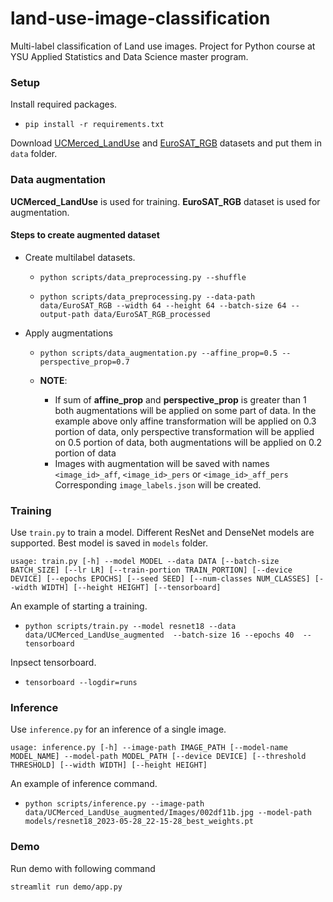 # land-use-image-classification
Multi-label classification of Land use images. Project for Python course at YSU Applied Statistics and Data Science master program.

### Setup

Install required packages.
- ```
  pip install -r requirements.txt
  ```

Download [UCMerced_LandUse](http://weegee.vision.ucmerced.edu/datasets/landuse.html) and [EuroSAT_RGB](https://github.com/phelber/EuroSAT) datasets and put them in `data` folder.

### Data augmentation

**UCMerced_LandUse** is used for training. **EuroSAT_RGB** dataset is used for augmentation.

#### Steps to create augmented dataset

- Create multilabel datasets.

  - ```
    python scripts/data_preprocessing.py --shuffle
    ```

  - ```
    python scripts/data_preprocessing.py --data-path data/EuroSAT_RGB --width 64 --height 64 --batch-size 64 --output-path data/EuroSAT_RGB_processed
    ```

- Apply augmentations

  - ```
    python scripts/data_augmentation.py --affine_prop=0.5 --perspective_prop=0.7
    ```

  - **NOTE**:
    - If sum of **affine_prop** and **perspective_prop**   is greater than 1 both augmentations will be applied on some part of data. In the example above only affine transformation will be applied on 0.3 portion of data, only perspective transformation  will be applied on 0.5 portion of data, both augmentations will be applied on 0.2 portion of data
    - Images with augmentation will be saved with names `<image_id>_aff`, `<image_id>_pers` or `<image_id>_aff_pers` Corresponding `image_labels.json` will be created.


### Training
  Use  `train.py` to train a model. Different ResNet and DenseNet models are supported. Best model is saved in `models` folder. 

  ```
  usage: train.py [-h] --model MODEL --data DATA [--batch-size BATCH_SIZE] [--lr LR] [--train-portion TRAIN_PORTION] [--device DEVICE] [--epochs EPOCHS] [--seed SEED] [--num-classes NUM_CLASSES] [--width WIDTH] [--height HEIGHT] [--tensorboard]
  ```

  An example of starting a training. 

  - ```
    python scripts/train.py --model resnet18 --data data/UCMerced_LandUse_augmented  --batch-size 16 --epochs 40  --tensorboard
    ```
    
  Inpsect tensorboard.
  - ```
    tensorboard --logdir=runs
    ```
    
### Inference

  Use `inference.py` for an inference of a single image.

  ```
  usage: inference.py [-h] --image-path IMAGE_PATH [--model-name MODEL_NAME] --model-path MODEL_PATH [--device DEVICE] [--threshold THRESHOLD] [--width WIDTH] [--height HEIGHT]
  ```
  
  An example of inference command.
  - ```
    python scripts/inference.py --image-path data/UCMerced_LandUse_augmented/Images/002df11b.jpg --model-path models/resnet18_2023-05-28_22-15-28_best_weights.pt
    ```

  
### Demo

Run demo with following command

```
streamlit run demo/app.py
```

